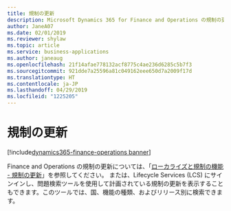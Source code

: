```yaml
---
title: 規制の更新
description: Microsoft Dynamics 365 for Finance and Operations の規制の更新
author: JaneA07
ms.date: 02/01/2019
ms.reviewer: shylaw
ms.topic: article
ms.service: business-applications
ms.author: janeaug
ms.openlocfilehash: 21f14afae778132acf8775c4ae236d6285c5b7f3
ms.sourcegitcommit: 921dde7a25596a81c049162eee650d7a2009f17d
ms.translationtype: HT
ms.contentlocale: ja-JP
ms.lasthandoff: 04/29/2019
ms.locfileid: "1225205"
---
```

# <a name="regulatory-updates"></a>規制の更新
[!include[dynamics365-finance-operations banner](../includes/dynamics365-finance-operations.md)]

Finance and Operations の規制の更新については、「[ローカライズと規制の機能 - 規制の更新](https://docs.microsoft.com/dynamics365/unified-operations/financials/localizations/regulatory-updates)」を参照してください。 または、Lifecycle Services (LCS) にサインインし、問題検索ツールを使用して計画されている規制の更新を表示することもできます。このツールでは、国、機能の種類、およびリリース別に検索できます。

